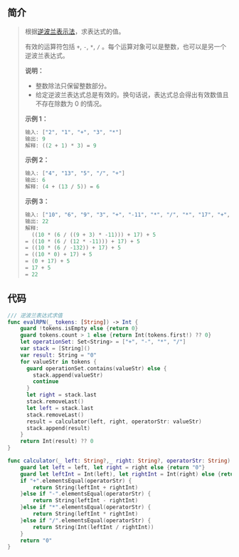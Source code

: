## 简介

> 根据[逆波兰表示法](https://baike.baidu.com/item/逆波兰式/128437)，求表达式的值。
>
> 有效的运算符包括 `+`, `-`, `*`, `/` 。每个运算对象可以是整数，也可以是另一个逆波兰表达式。
>
> **说明：**
>
> - 整数除法只保留整数部分。
> - 给定逆波兰表达式总是有效的。换句话说，表达式总会得出有效数值且不存在除数为 0 的情况。
>
> **示例 1：**
>
> ```swift
> 输入: ["2", "1", "+", "3", "*"]
> 输出: 9
> 解释: ((2 + 1) * 3) = 9
> ```
>
> **示例 2：**
>
> ```swift
> 输入: ["4", "13", "5", "/", "+"]
> 输出: 6
> 解释: (4 + (13 / 5)) = 6
> ```
>
> **示例 3：**
>
> ```swift
> 输入: ["10", "6", "9", "3", "+", "-11", "*", "/", "*", "17", "+", "5", "+"]
> 输出: 22
> 解释: 
>   ((10 * (6 / ((9 + 3) * -11))) + 17) + 5
> = ((10 * (6 / (12 * -11))) + 17) + 5
> = ((10 * (6 / -132)) + 17) + 5
> = ((10 * 0) + 17) + 5
> = (0 + 17) + 5
> = 17 + 5
> = 22
> ```

## 代码

```swift
/// 逆波兰表达式求值
func evalRPN(_ tokens: [String]) -> Int {
    guard !tokens.isEmpty else {return 0}
    guard tokens.count > 1 else {return Int(tokens.first!) ?? 0}
    let operationSet: Set<String> = ["+", "-", "*", "/"]
    var stack = [String]()
    var result: String = "0"
    for valueStr in tokens {
      guard operationSet.contains(valueStr) else {
        stack.append(valueStr)
        continue
      }
      let right = stack.last
      stack.removeLast()
      let left = stack.last
      stack.removeLast()
      result = calculator(left, right, operatorStr: valueStr)
      stack.append(result)
    }
    return Int(result) ?? 0
}

func calculator(_ left: String?,_ right: String?, operatorStr: String) -> String {
    guard let left = left, let right = right else {return "0"}
    guard let leftInt = Int(left), let rightInt = Int(right) else {return "0"}
    if "+".elementsEqual(operatorStr) {
        return String(leftInt + rightInt)
    }else if "-".elementsEqual(operatorStr) {
        return String(leftInt - rightInt)
    }else if "*".elementsEqual(operatorStr) {
        return String(leftInt * rightInt)
    }else if "/".elementsEqual(operatorStr) {
        return String(Int(leftInt / rightInt))
    }
    return "0"
}
```

